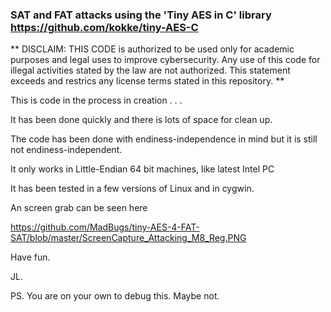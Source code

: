 ### SAT and FAT attacks using the 'Tiny AES in C' library https://github.com/kokke/tiny-AES-C

** DISCLAIM: THIS CODE is authorized to be used only for academic purposes and legal uses
   to improve cybersecurity. Any use of this code for illegal activities stated by the law are not
   authorized. This statement exceeds and restrics any license terms stated in this repository. **

This is code in the process in creation . . .

It has been done quickly and there is lots of space for clean up.

The code has been done with endiness-independence in mind but it is still not endiness-independent. 

It only works in Little-Endian 64 bit machines, like latest Intel PC

It has been tested in a few versions of Linux and in cygwin.

An screen grab can be seen here 

https://github.com/MadBugs/tiny-AES-4-FAT-SAT/blob/master/ScreenCapture_Attacking_M8_Reg.PNG

Have fun.

JL.

PS. You are on your own to debug this. Maybe not.

